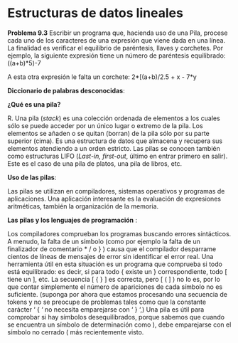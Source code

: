 # Estructuras de datos lineales
**Problema 9.3** Escribir un programa que, hacienda uso de una Pila, procese cada uno de los caracteres de una expresión que viene dada en una línea. La finalidad es verificar el equilibrio de paréntesis, llaves y corchetes. Por ejemplo, la siguiente expresión tiene un número de paréntesis equilibrado:  
((a+b)*5)-7

A esta otra expresión le falta un corchete: 2*[(a+b)/2.5 + x - 7*y

**Diccionario de palabras desconocidas**:

**¿Qué es una pila?** 

R. Una pila (_stack_) es una colección ordenada de elementos a los cuales sólo se puede acceder por un único lugar o extremo de la pila. Los elementos se añaden o se quitan (borran) de la pila sólo por su parte superior (cima). 
Es una estructura de datos que almacena y recupera sus elementos atendiendo a un orden estricto. Las pilas se conocen también como estructuras LIFO (_Last-in, first-out_, último en entrar primero en salir).  Este es el caso de una pila de platos, una pila de libros, etc.

**Uso de las pilas**:

Las pilas se utilizan en compiladores, sistemas operativos y programas de aplicaciones. Una aplicación interesante es la evaluación de expresiones aritméticas, también la organización de la memoria.


**Las pilas y los lenguajes de programación** :

Los compiladores comprueban los programas buscando errores sintácticos. A menudo, la falta de un símbolo (como por ejemplo la falta de un finalizador de comentario * / o } ) causa que el compilador desparrame cientos de líneas de mensajes de error sin identificar el error real. 
Una herramienta útil en esta situación es un programa que comprueba si todo está equilibrado: es decir, si para todo { existe un } correspondiente, todo [ tiene un ], etc. La secuencia [ {  } ] es correcta, pero [ ( ] )  no lo es, por lo que contar simplemente el número de apariciones de cada símbolo no es suficiente. (suponga por ahora que estamos procesando una secuencia de tokens y no se preocupe de problemas tales como que la constante carácter ‘ { ‘ no necesita emparejarse con ‘ } ‘,)
Una pila es útil para comprobar si hay símbolos desequilibrados, porque sabemos que cuando se encuentra un símbolo de determinación como ), debe emparejarse con el símbolo no cerrado (  más recientemente visto. 

